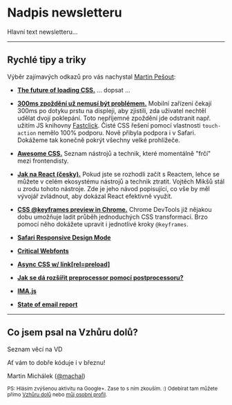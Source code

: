 # Nadpis newsletteru

Hlavní text newsletteru...

---

## Rychlé tipy a&nbsp;triky

Výběr zajímavých odkazů pro vás nachystal [Martin Pešout](http://www.twitter.com/martinpesout):

- **[The future of loading CSS.](https://jakearchibald.com/2016/link-in-body/)** ... dopsat ...
- **[300ms zpoždění už nemusí být problémem.](https://gist.github.com/gajus/bbf06ea2e37047b01e70)** Mobilní zařízení čekají 300ms po dotyku prstu na displeji, aby zjistili, zda uživatel nechtěl udělat dvojí poklepání. Toto nepříjemné zpoždění jde odstranit např. užitím JS knihovny [Fastclick](https://github.com/ftlabs/fastclick). Čisté CSS řešení pomocí vlastnosti `touch-action` nemělo 100% podporu. Nově přibyla podpora i v Safari. Dokážeme tak konečně pokrýt všechny velké prohlížeče.
- **[Awesome CSS.](https://github.com/sindresorhus/awesome)** Seznam nástrojů a technik, které momentálně "frčí" mezi frontendisty.
- **[Jak na React (česky).](https://github.com/petehunt/react-howto/blob/master/README-cs.md)** Pokud jste se rozhodli začít s Reactem, lehce se můžete v celém ekosystému nástrojů a technik ztratit. Vojtěch Mikšů stál u zrodu tohoto nástroje. Zde je jeho návod popisující, co vše by měl vývojář zvládnout, aby dokázal React efektivně využít.
- **[CSS @keyframes preview in Chrome.](https://twitter.com/ChromeDevTools/status/694966453376675840)** Chrome DevTools již nějakou dobu umožňuje ladit průběh jednoduchých CSS transformací. Brzo pomocí něho dokážete upravit i jednotlivé kroky `@keyframes`.



- **[Safari Responsive Design Mode](http://www.macobserver.com/tmo/article/safari-9-using-responsive-design-mode)**
- **[Critical Webfonts](http://www.zachleat.com/web/critical-webfonts/)**
- **[Async CSS w/ link[rel=preload]](http://filamentgroup.github.io/loadCSS/test/preload.html)**
- **[Jak se dá rozšířit preprocessor pomocí postprocessoru?](http://ashleynolan.co.uk/blog/extend-sass-with-postcss)**
- **[IMA.js](https://imajs.io/)**
- **[State of email report](https://litmus.com/lp/2016-state-of-email-report)**


---

## Co jsem psal na Vzhůru&nbsp;dolů?

Seznam věcí na VD

Ať vám to dobře kóduje i v březnu!

Martin Michálek ([@machal](http://www.twitter.com/machal))

<small>PS: Hlásím zvýšenou aktivitu na Google+. Zase to s ním zkouším. :) Odebírat tam můžete přímo  [Vzhůru dolů](https://plus.google.com/b/109221560773963108322/+VzhurudoluCz/posts) nebo [můj osobní profil](https://plus.google.com/u/0/+MartinMich%C3%A1lek).</small>

